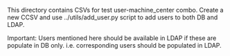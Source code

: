 This directory contains CSVs for test user-machine_center combo.  Create a new CCSV and use ../utils/add_user.py script to add users to both DB and LDAP.

Important: Users mentioned here should be available in LDAP if these are populate in DB only. i.e. corresponding users should be populated in LDAP.  
